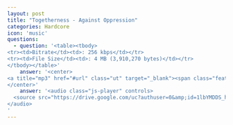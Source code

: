 ```yaml
---
layout: post
title: "Togetherness - Against Oppression"
categories: Hardcore
icon: 'music'
questions:
  - question: '<table><tbody>
<tr><td>Bitrate</td><td>: 256 kbps</td></tr>
<tr><td>File Size</td><td>: 4 MB (3,910,270 bytes)</td></tr>
</tbody></table>'
    answer: '<center>
<a title="mp3" href="#url" class="ut" target="_blank"><span class="feather-icon icon-download"> Download</span></a>
</center>'
    answer: '<audio class="js-player" controls>
  <source src="https://drive.google.com/uc?authuser=0&amp;id=1lbYMDDS_hKPF-6cYgv1vNanZD6Dcc598&amp;export=download" type="audio/mp3">
</audio>
'
---
```

